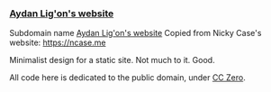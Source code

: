 ### [Aydan Lig'on's website](https://aydanlig.github.io)

Subdomain name [Aydan Lig'on's website](http://aydanligon.de)
Copied from Nicky Case's website: https://ncase.me

Minimalist design for a static site. Not much to it. Good.

All code here is dedicated to the public domain, under [CC Zero](http://creativecommons.org/publicdomain/zero/1.0/).
